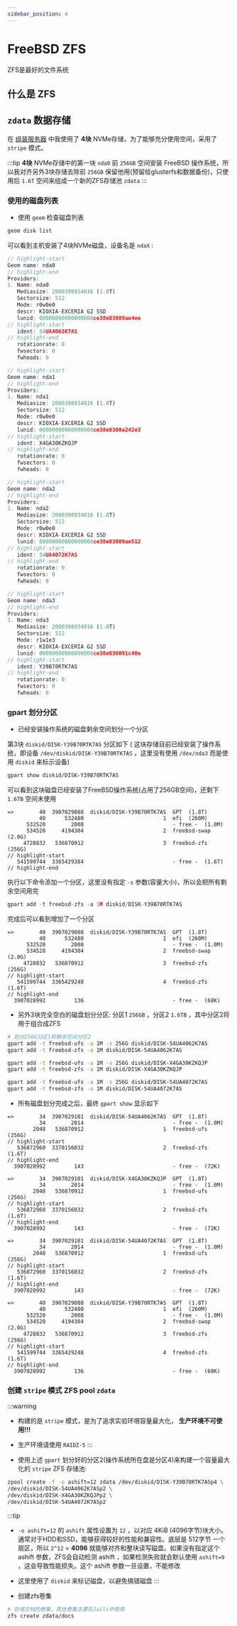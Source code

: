 ```yaml
---
sidebar_position: 4
---
```


# FreeBSD ZFS

ZFS是最好的文件系统

## 什么是 ZFS

## `zdata` 数据存储

在 [组装服务器](../../hardware/assembly-machine) 中我使用了 **4块** NVMe存储，为了能够充分使用空间，采用了 ``stripe`` 模式。

:::tip
**4块** NVMe存储中的第一块 `nda0` 前 `256GB` 空间安装 FreeBSD 操作系统，所以我对齐另外3块存储去除前 `256GB` 保留他用(预留给glusterfs和数据备份)，只使用后 `1.6T` 空间来组成一个新的ZFS存储池 `zdata`
:::

### 使用的磁盘列表

- 使用 `geom` 检查磁盘列表

```bash
geom disk list
```

可以看到主机安装了4块NVMe磁盘，设备名是 `ndaX` :

```js
// highlight-start
Geom name: nda0
// highlight-end
Providers:
1. Name: nda0
   Mediasize: 2000398934016 (1.8T)
   Sectorsize: 512
   Mode: r0w0e0
   descr: KIOXIA-EXCERIA G2 SSD
   lunid: 00000000000000008ce38e03009ae4ee
// highlight-start
   ident: 54UA4062K7AS
// highlight-end
   rotationrate: 0
   fwsectors: 0
   fwheads: 0

// highlight-start
Geom name: nda1
// highlight-end
Providers:
1. Name: nda1
   Mediasize: 2000398934016 (1.8T)
   Sectorsize: 512
   Mode: r0w0e0
   descr: KIOXIA-EXCERIA G2 SSD
   lunid: 00000000000000008ce38e0300a242e3
// highlight-start
   ident: X4GA30KZKQJP
// highlight-end
   rotationrate: 0
   fwsectors: 0
   fwheads: 0

// highlight-start
Geom name: nda2
// highlight-end
Providers:
1. Name: nda2
   Mediasize: 2000398934016 (1.8T)
   Sectorsize: 512
   Mode: r0w0e0
   descr: KIOXIA-EXCERIA G2 SSD
   lunid: 00000000000000008ce38e03009ae512
// highlight-start
   ident: 54UA4072K7AS
// highlight-end
   rotationrate: 0
   fwsectors: 0
   fwheads: 0

// highlight-start
Geom name: nda3
// highlight-end
Providers:
1. Name: nda3
   Mediasize: 2000398934016 (1.8T)
   Sectorsize: 512
   Mode: r1w1e3
   descr: KIOXIA-EXCERIA G2 SSD
   lunid: 00000000000000008ce38e030091c40e
// highlight-start
   ident: Y39B70RTK7AS
// highlight-end
   rotationrate: 0
   fwsectors: 0
   fwheads: 0
```

### gpart 划分分区

- 已经安装操作系统的磁盘剩余空间划分一个分区

第3块 `diskid/DISK-Y39B70RTK7AS` 分区如下 ( 这块存储目前已经安装了操作系统，即设备 `/dev/diskid/DISK-Y39B70RTK7AS` ，这里没有使用 `/dev/nda3` 而是使用 `diskid` 来标示设备)

```bash
gpart show diskid/DISK-Y39B70RTK7AS
```

可以看到这块磁盘已经安装了FreeBSD操作系统(占用了256GB空间)，还剩下 `1.6TB` 空间未使用

```
=>        40  3907029088  diskid/DISK-Y39B70RTK7AS  GPT  (1.8T)
          40      532480                         1  efi  (260M)
      532520        2008                            - free -  (1.0M)
      534528     4194304                         2  freebsd-swap  (2.0G)
     4728832   536870912                         3  freebsd-zfs  (256G)
// highlight-start
   541599744  3365429384                            - free -  (1.6T)
// highlight-end
```

执行以下命令添加一个分区，这里没有指定 `-s` 参数(容量大小)，所以会把所有剩余空间用完

```js
gpart add -t freebsd-zfs -a 1M diskid/DISK-Y39B70RTK7AS
```

完成后可以看到增加了一个分区

```
=>        40  3907029088  diskid/DISK-Y39B70RTK7AS  GPT  (1.8T)
          40      532480                         1  efi  (260M)
      532520        2008                            - free -  (1.0M)
      534528     4194304                         2  freebsd-swap  (2.0G)
     4728832   536870912                         3  freebsd-zfs  (256G)
// highlight-start
   541599744  3365429248                         4  freebsd-zfs  (1.6T)
// highlight-end
  3907028992         136                            - free -  (68K)
```

- 另外3块完全空白的磁盘划分分区: 分区1 `256GB` ，分区2 `1.6TB` ，其中分区2将用于组合成ZFS

```bash
# 划分256G分区1和剩余空间分区2
gpart add -t freebsd-ufs -a 1M -s 256G diskid/DISK-54UA4062K7AS
gpart add -t freebsd-zfs -a 1M diskid/DISK-54UA4062K7AS

gpart add -t freebsd-ufs -a 1M -s 256G diskid/DISK-X4GA30KZKQJP
gpart add -t freebsd-zfs -a 1M diskid/DISK-X4GA30KZKQJP

gpart add -t freebsd-ufs -a 1M -s 256G diskid/DISK-54UA4072K7AS
gpart add -t freebsd-zfs -a 1M diskid/DISK-54UA4072K7AS
```

- 所有磁盘划分完成之后，最终 `gpart show` 显示如下

```
=>        34  3907029101  diskid/DISK-54UA4062K7AS  GPT  (1.8T)
          34        2014                            - free -  (1.0M)
        2048   536870912                         1  freebsd-ufs  (256G)
// highlight-start
   536872960  3370156032                         2  freebsd-zfs  (1.6T)
// highlight-end
  3907028992         143                            - free -  (72K)

=>        34  3907029101  diskid/DISK-X4GA30KZKQJP  GPT  (1.8T)
          34        2014                            - free -  (1.0M)
        2048   536870912                         1  freebsd-ufs  (256G)
// highlight-start
   536872960  3370156032                         2  freebsd-zfs  (1.6T)
// highlight-end
  3907028992         143                            - free -  (72K)

=>        34  3907029101  diskid/DISK-54UA4072K7AS  GPT  (1.8T)
          34        2014                            - free -  (1.0M)
        2048   536870912                         1  freebsd-ufs  (256G)
// highlight-start
   536872960  3370156032                         2  freebsd-zfs  (1.6T)
// highlight-end
  3907028992         143                            - free -  (72K)

=>        40  3907029088  diskid/DISK-Y39B70RTK7AS  GPT  (1.8T)
          40      532480                         1  efi  (260M)
      532520        2008                            - free -  (1.0M)
      534528     4194304                         2  freebsd-swap  (2.0G)
     4728832   536870912                         3  freebsd-zfs  (256G)
// highlight-start
   541599744  3365429248                         4  freebsd-zfs  (1.6T)
// highlight-end
  3907028992         136                            - free -  (68K)
```

### 创建 `stripe` 模式 ZFS pool `zdata`

:::warning
- 构建的是 `stripe` 模式，是为了追求实验环境容量最大化， **生产环境不可使用!!!**
- 生产环境请使用 `RAIDZ-5`
:::

- 使用上述 `gpart` 划分好的分区2(操作系统所在盘是分区4)来构建一个容量最大化的 `stripe` ZFS 存储池:

```bash
zpool create -f -o ashift=12 zdata /dev/diskid/DISK-Y39B70RTK7ASp4 \
/dev/diskid/DISK-54UA4062K7ASp2 \
/dev/diskid/DISK-X4GA30KZKQJPp2 \
/dev/diskid/DISK-54UA4072K7ASp2
```

:::tip
- `-o ashift=12` 的 `ashift` 属性设置为 `12` ，以对应 4KiB (4096字节)块大小。通常对于HDD和SSD，能够获得较好的性能和兼容性。底层是 512字节 一个扇区，所以 `2^12` = **4096** 就能够对齐和整块读写磁盘。如果没有指定这个 ashift 参数，ZFS会自动检测 ashift ，如果检测失败就会默认使用 `ashift=9` ，这会导致性能损失。这个 ashift 参数一旦设置，不能修改
- 这里使用了 `diskid` 来标记磁盘，以避免搞错磁盘
:::

- 创建zfs卷集

```bash
# 存储文档的卷集，其他卷集主要在Jails中使用
zfs create zdata/docs
```
